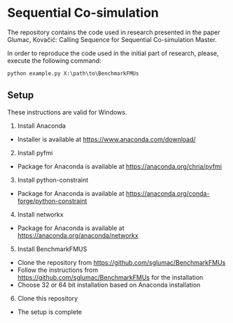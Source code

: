 # Sequential Co-simulation

The repository contains the code used in research presented in the paper Glumac, Kovačić: Calling Sequence for Sequential Co-simulation Master.

In order to reproduce the code used in the initial part of research, please, execute the following command:
```cmd
python example.py X:\path\to\BenchmarkFMUs
```

## Setup

These instructions are valid for Windows.
1. Install Anaconda
* Installer is available at <https://www.anaconda.com/download/>
2. Install pyfmi
* Package for Anaconda is available at <https://anaconda.org/chria/pyfmi>
3. Install python-constraint
* Package for Anaconda is available at <https://anaconda.org/conda-forge/python-constraint>
4. Install networkx
* Package for Anaconda is available at <https://anaconda.org/anaconda/networkx>
5. Install BenchmarkFMUS
* Clone the repository from <https://github.com/sglumac/BenchmarkFMUs>
* Follow the instructions from <https://github.com/sglumac/BenchmarkFMUs> for the installation
* Choose 32 or 64 bit installation based on Anaconda installation
6. Clone this repository
* The setup is complete

